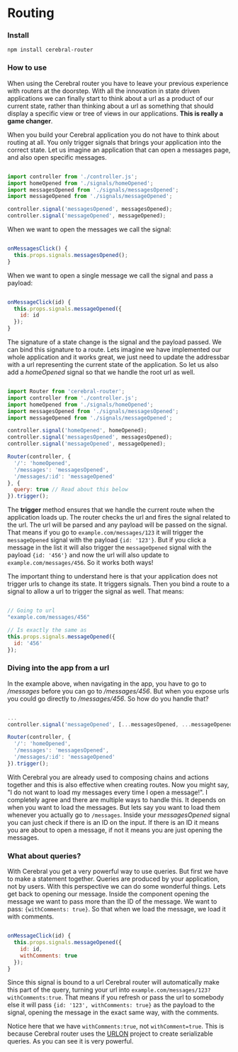 # Routing

### Install

`npm install cerebral-router`

### How to use

When using the Cerebral router you have to leave your previous experience with routers at the doorstep. With all the innovation in state driven applications we can finally start to think about a url as a product of our current state, rather than thinking about a url as something that should display a specific view or tree of views in our applications. **This is really a game changer**.

When you build your Cerebral application you do not have to think about routing at all. You only trigger signals that brings your application into the correct state. Let us imagine an application that can open a messages page, and also open specific messages.

```javascript

import controller from './controller.js';
import homeOpened from './signals/homeOpened';
import messagesOpened from './signals/messagesOpened';
import messageOpened from './signals/messageOpened';

controller.signal('messagesOpened', messagesOpened);
controller.signal('messageOpened', messageOpened);
```

When we want to open the messages we call the signal:

```javascript

onMessagesClick() {
  this.props.signals.messagesOpened();
}
```

When we want to open a single message we call the signal and pass a payload:

```javascript

onMessageClick(id) {
  this.props.signals.messageOpened({
    id: id
  });
}
```

The signature of a state change is the signal and the payload passed. We can bind this signature to a route. Lets imagine we have implemented our whole application and it works great, we just need to update the addressbar with a url representing the current state of the application. So let us also add a *homeOpened* signal so that we handle the root url as well.

```javascript

import Router from 'cerebral-router';
import controller from './controller.js';
import homeOpened from './signals/homeOpened';
import messagesOpened from './signals/messagesOpened';
import messageOpened from './signals/messageOpened';

controller.signal('homeOpened', homeOpened);
controller.signal('messagesOpened', messagesOpened);
controller.signal('messageOpened', messageOpened);

Router(controller, {
  '/': 'homeOpened',
  '/messages': 'messagesOpened',
  '/messages/:id': 'messageOpened'
}, {
  query: true // Read about this below
}).trigger();
```

The **trigger** method ensures that we handle the current route when the application loads up. The router checks the url and fires the signal related to the url. The url will be parsed and any payload will be passed on the signal. That means if you go to `example.com/messages/123` it will trigger the `messageOpened` signal with the payload `{id: '123'}`. But if you click a message in the list it will also trigger the `messageOpened` signal with the payload `{id: '456'}` and now the url will also update to `example.com/messages/456`. So it works both ways!

The important thing to understand here is that your application does not trigger urls to change its state. It triggers signals. Then you bind a route to a signal to allow a url to trigger the signal as well. That means:

```javascript

// Going to url
"example.com/messages/456"

// Is exactly the same as
this.props.signals.messageOpened({
  id: '456'
});
```

### Diving into the app from a url
In the example above, when navigating in the app, you have to go to */messages* before you can go to */messages/456*. But when you expose urls you could go directly to */messages/456*. So how do you handle that?

```javascript

...
controller.signal('messageOpened', [...messagesOpened, ...messageOpened]);

Router(controller, {
  '/': 'homeOpened',
  '/messages': 'messagesOpened',
  '/messages/:id': 'messageOpened'
}).trigger();
```

With Cerebral you are already used to composing chains and actions together and this is also effective when creating routes. Now you might say, "I do not want to load my messages every time I open a message!". I completely agree and there are multiple ways to handle this. It depends on when you want to load the messages. But lets say you want to load them whenever you actually go to `/messages`. Inside your *messagesOpened* signal you can just check if there is an ID on the input. If there is an ID it means you are about to open a message, if not it means you are just opening the messages.

### What about queries?
With Cerebral you get a very powerful way to use queries. But first we have to make a statement together. Queries are produced by your application, not by users. With this perspective we can do some wonderful things. Lets get back to opening our message. Inside the component opening the message we want to pass more than the ID of the message. We want to pass: `{withComments: true}`. So that when we load the message, we load it with comments.

```javascript

onMessageClick(id) {
  this.props.signals.messageOpened({
    id: id,
    withComments: true
  });
}
```

Since this signal is bound to a url Cerebral router will automatically make this part of the query, turning your url into `example.com/messages/123?withComments:true`. That means if you refresh or pass the url to somebody else it will pass `{id: '123', withComments: true}` as the payload to the signal, opening the message in the exact same way, with the comments.

Notice here that we have `withComments:true`, not `withComment=true`. This is because Cerebral router uses the [URLON](https://github.com/vjeux/URLON) project to create serializable queries. As you can see it is very powerful.
